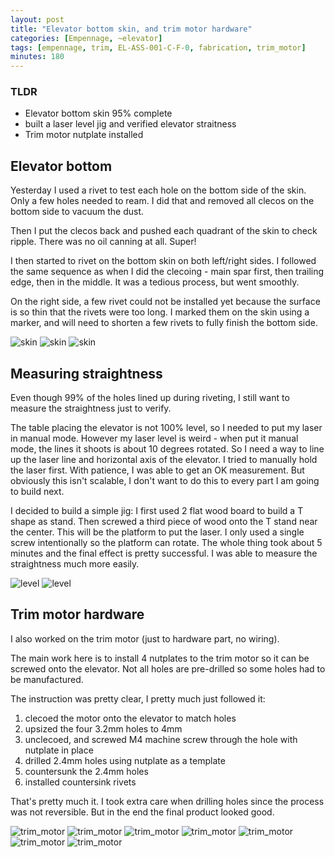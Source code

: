 ```yaml
---
layout: post
title: "Elevator bottom skin, and trim motor hardware"
categories: [Empennage, ~elevator]
tags: [empennage, trim, EL-ASS-001-C-F-0, fabrication, trim_motor]
minutes: 180
---
```


### TLDR

- Elevator bottom skin 95% complete
- built a laser level jig and verified elevator straitness
- Trim motor nutplate installed

## Elevator bottom

Yesterday I used a rivet to test each hole on the bottom side of the skin. Only a few holes needed to ream. I did that and removed all clecos on the bottom side to vacuum the dust.

Then I put the clecos back and pushed each quadrant of the skin to check ripple. There was no oil canning at all. Super!

I then started to rivet on the bottom skin on both left/right sides. I followed the same sequence as when I did the clecoing - main spar first, then trailing edge, then in the middle. It was a tedious process, but went smoothly.

On the right side, a few rivet could not be installed yet because the surface is so thin that the rivets were too long. I marked them on the skin using a marker, and will need to shorten a few rivets to fully finish the bottom side.

![skin](/assets/img/20240222/skin_wip.jpg)
![skin](/assets/img/20240222/skin_finished_left.jpg)
![skin](/assets/img/20240222/skin_finished_left_2.jpg)

## Measuring straightness

Even though 99% of the holes lined up during riveting, I still want to measure the straightness just to verify.

The table placing the elevator is not 100% level, so I needed to put my laser in manual mode. However my laser level is weird - when put it manual mode, the lines it shoots is about 10 degrees rotated. So I need a way to line up the laser line and horizontal axis of the elevator. I tried to manually hold the laser first. With patience, I was able to get an OK measurement. But obviously this isn't scalable, I don't want to do this to every part I am going to build next.

I decided to build a simple jig: I first used 2 flat wood board to build a T shape as stand. Then screwed a third piece of wood onto the T stand near the center. This will be the platform to put the laser. I only used a single screw intentionally so the platform can rotate. The whole thing took about 5 minutes and the final effect is pretty successful. I was able to measure the straightness much more easily.

![level](/assets/img/20240222/laser_level_jig.jpg)
![level](/assets/img/20240222/laser_level.jpg)

## Trim motor hardware

I also worked on the trim motor (just to hardware part, no wiring).

The main work here is to install 4 nutplates to the trim motor so it can be screwed onto the elevator. Not all holes are pre-drilled so some holes had to be manufactured.

The instruction was pretty clear, I pretty much just followed it:

1. clecoed the motor onto the elevator to match holes
2. upsized the four 3.2mm holes to 4mm
3. unclecoed, and screwed M4 machine screw through the hole with nutplate in place
4. drilled 2.4mm holes using nutplate as a template
5. countersunk the 2.4mm holes
6. installed countersink rivets

That's pretty much it. I took extra care when drilling holes since the process was not reversible. But in the end the final product looked good.

![trim_motor](/assets/img/20240222/trim_motor.jpg)
![trim_motor](/assets/img/20240222/trim_motor_with_nutplate.jpg)
![trim_motor](/assets/img/20240222/trim_motor_with_nutplate_2.jpg)
![trim_motor](/assets/img/20240222/trim_motor_drilled.jpg)
![trim_motor](/assets/img/20240222/trim_motor_cs.jpg)
![trim_motor](/assets/img/20240222/trim_motor_cs_2.jpg)
![trim_motor](/assets/img/20240222/trim_motor_finished.jpg)
